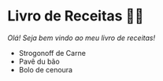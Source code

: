 # Livro de Receitas :man_cook:



_Olá! Seja bem vindo ao meu livro de receitas!_

- Strogonoff de Carne
- Pavê du bão
- Bolo de cenoura
